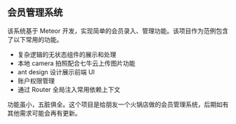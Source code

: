 ## 会员管理系统

该系统基于 Meteor 开发，实现简单的会员录入、管理功能。该项目作为范例包含了以下常用的功能。

 - 复杂逻辑的无状态组件的展示和处理
 - 本地 camera 拍照配合七牛云上传图片功能
 - ant design 设计展示前端 UI
 - 账户权限管理
 - 通过 Router 全局注入常用依赖上下文

 功能虽小，五脏俱全。这个项目是给朋友一个火锅店做的会员管理系统，后期如有其他需求可能会再有更新。